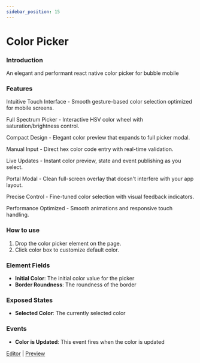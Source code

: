 ```yaml
---
sidebar_position: 15
---
```


# Color Picker

### Introduction
An elegant and performant react native color picker for bubble mobile

### Features
Intuitive Touch Interface - Smooth gesture-based color selection optimized for mobile screens.

Full Spectrum Picker - Interactive HSV color wheel with saturation/brightness control.

Compact Design - Elegant color preview that expands to full picker modal.

Manual Input - Direct hex color code entry with real-time validation.

Live Updates - Instant color preview, state and event publishing as you select.

Portal Modal - Clean full-screen overlay that doesn't interfere with your app layout.

Precise Control - Fine-tuned color selection with visual feedback indicators.

Performance Optimized - Smooth animations and responsive touch handling.

### How to use
1. Drop the color picker element on the page.
2. Click color box to customize default color.

### Element Fields
- **Initial Color**: The initial color value for the picker
- **Border Roundness**: The roundness of the border

### Exposed States
- **Selected Color**: The currently selected color

### Events
- **Color is Updated**: This event fires when the color is updated

[Editor](https://bubble.io/page?id=mobile-plugins&test_plugin=1750164841711x583193346605580300_current&tab=Design&name=color-picker&type=page&elements=bTJNt) | [Preview](https://mobile-plugins.bubbleapps.io/version-test/api/1.1/mobile/preview?debug_mode=true&preview_view=color-picker)